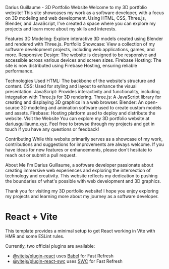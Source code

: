 Darius Guillaume - 3D Portfolio Website
Welcome to my 3D portfolio website! This site showcases my work as a software developer, with a focus on 3D modeling and web development. Using HTML, CSS, Three.js, Blender, and JavaScript, I've created a space where you can explore my projects and learn more about my skills and interests.

Features
3D Modeling: Explore interactive 3D models created using Blender and rendered with Three.js.
Portfolio Showcase: View a collection of my software development projects, including web applications, games, and more.
Responsive Design: The website is designed to be responsive and accessible across various devices and screen sizes.
Firebase Hosting: The site is now distributed using Firebase Hosting, ensuring reliable performance.

Technologies Used
HTML: The backbone of the website's structure and content.
CSS: Used for styling and layout to enhance the visual presentation.
JavaScript: Provides interactivity and functionality, including integration with Three.js for 3D rendering.
Three.js: A JavaScript library for creating and displaying 3D graphics in a web browser.
Blender: An open-source 3D modeling and animation software used to create custom models and assets.
Firebase: Hosting platform used to deploy and distribute the website.
Visit the Website
You can explore my 3D portfolio website at dariusguillaume.xyz. Feel free to browse through my projects and get in touch if you have any questions or feedback!

Contributing
While this website primarily serves as a showcase of my work, contributions and suggestions for improvements are always welcome. If you have ideas for new features or enhancements, please don't hesitate to reach out or submit a pull request.

About Me
I'm Darius Guillaume, a software developer passionate about creating immersive web experiences and exploring the intersection of technology and creativity. This website reflects my dedication to pushing the boundaries of what's possible with web development and 3D graphics.

Thank you for visiting my 3D portfolio website! I hope you enjoy exploring my projects and learning more about my journey as a software developer.







# React + Vite

This template provides a minimal setup to get React working in Vite with HMR and some ESLint rules.

Currently, two official plugins are available:

- [@vitejs/plugin-react](https://github.com/vitejs/vite-plugin-react/blob/main/packages/plugin-react/README.md) uses [Babel](https://babeljs.io/) for Fast Refresh
- [@vitejs/plugin-react-swc](https://github.com/vitejs/vite-plugin-react-swc) uses [SWC](https://swc.rs/) for Fast Refresh
